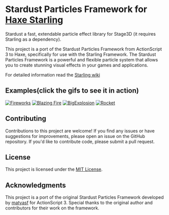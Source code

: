 # Stardust Particles Framework for [Haxe Starling](https://github.com/openfl/starling)

Stardust a fast, extendable particle effect library for Stage3D (it requires Starling as a dependency).

This project is a port of the Stardust Particles Framework from ActionScript 3 to Haxe, specifically for use with the Starling Framework. The Stardust Particles Framework is a powerful and flexible particle system that allows you to create stunning visual effects in your games and applications.

For detailed information read the [Starling wiki](http://wiki.starling-framework.org/extensions/stardust-engine)

## Examples(click the gifs to see it in action)

[![Fireworks](https://i.gyazo.com/8630f4972aad4cbbf3b36f8c6c568517.gif)](https://swazlord.itch.io/fireworks-stardust-particles-example)
[![Blazing Fire](https://i.gyazo.com/cdaf97bff5d9b4347a5b4a2ce6273c99.gif)](https://swazlord.itch.io/blazing-fire-stardust-particles-example)
[![BigExplosion](https://i.gyazo.com/bb9500bfc23e20b093919435bcc7b493.gif)](https://swazlord.itch.io/big-explosion-stardust-particles-example)
[![Rocket](https://i.gyazo.com/0bdec2f4e0d766d6a9fb317fa20b9a58.gif)](https://swazlord.itch.io/rocket-with-trail-stardust-particles-example)


## Contributing

Contributions to this project are welcome! If you find any issues or have suggestions for improvements, please open an issue on the GitHub repository. If you'd like to contribute code, please submit a pull request.

## License

This project is licensed under the [MIT License](LICENSE).

## Acknowledgments

This project is a port of the original Stardust Particles Framework developed by [matyasf](https://github.com/matyasf/stardust-library-plumbee) for ActionScript 3. Special thanks to the original author and contributors for their work on the framework.
